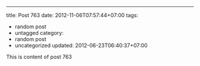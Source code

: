 ---
title: Post 763
date: 2012-11-06T07:57:44+07:00
tags:
  - random post
  - untagged
category:
  - random post
  - uncategorized
updated: 2012-06-23T06:40:37+07:00

This is content of post 763